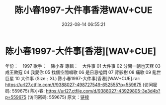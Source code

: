 ﻿---
title: 陈小春1997-大件事香港WAV+CUE
date: 2022-08-14 06:55:21
categories: WAV车载音乐、镜像
tags: 华语中文
---
# 陈小春1997-大件事[香港][WAV+CUE]

年份：　1997
歌手：　陳小春
專輯：　大件事
01 大件事
02 分開一朝也天冧
03 成王敗寇
04 我愛你
05 找個空間唱歌
06 是日忌嗌悶
07 背影樹
08 痛歌
09 亂世巨星
10 大件事 (Size﹕XL)
陈小春1997-大件事[香港][WAV+CUE].rar: https://url27.ctfile.com/f/9388027-498727549-652555?p=559675
(访问密码: 559675)
陈小春: https://url27.ctfile.com/d/9388027-43929805-3e3d4b?p=559675
(访问密码: 559675)
原文：[链接](https://blog.sina.com.cn/s/blog_1647c7e7601030yv2.html)
